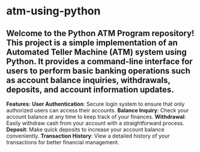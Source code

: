 # atm-using-python
Welcome to the Python ATM Program repository! This project is a simple implementation of an Automated Teller Machine (ATM) system using Python. It provides a command-line interface for users to perform basic banking operations such as account balance inquiries, withdrawals, deposits, and account information updates.
---------------------------------------------------------------------------------------------------------------------------------------
**Features:**
**User Authentication**: Secure login system to ensure that only authorized users can access their accounts.
**Balance Inquiry**: Check your account balance at any time to keep track of your finances.
**Withdrawal**: Easily withdraw cash from your account with a straightforward process.
**Deposit**: Make quick deposits to increase your account balance conveniently.
**Transaction History**: View a detailed history of your transactions for better financial management.
